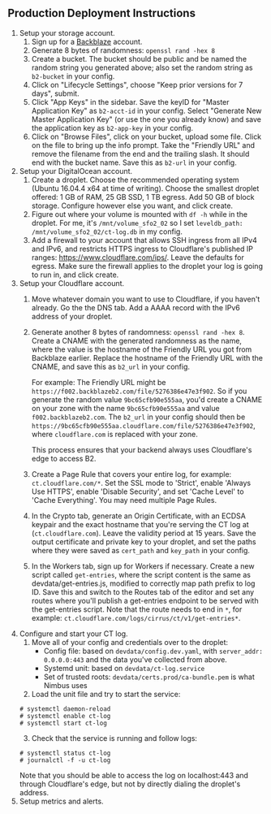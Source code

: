 Production Deployment Instructions
----------------------------------

1. Setup your storage account.
   1. Sign up for a [Backblaze](https://www.backblaze.com/) account.
   2. Generate 8 bytes of randomness: `openssl rand -hex 8`
   3. Create a bucket. The bucket should be public and be named the random
      string you generated above; also set the random string as `b2-bucket` in
      your config.
   4. Click on "Lifecycle Settings", choose "Keep prior versions for 7 days",
      submit.
   5. Click "App Keys" in the sidebar. Save the keyID for "Master Application Key"
      as `b2-acct-id` in your config. Select "Generate New Master Application Key"
      (or use the one you already know) and save the application key as
      `b2-app-key` in your config.
   6. Click on "Browse Files", click on your bucket, upload some file. Click on
      the file to bring up the info prompt. Take the "Friendly URL" and remove
      the filename from the end and the trailing slash. It should end with the
      bucket name. Save this as `b2-url` in your config.
2. Setup your DigitalOcean account.
   1. Create a droplet. Choose the recommended operating system (Ubuntu 16.04.4
       x64 at time of writing). Choose the smallest droplet offered: 1 GB of
       RAM, 25 GB SSD, 1 TB egress. Add 50 GB of block storage. Configure
       however else you want, and click create.
   2. Figure out where your volume is mounted with `df -h` while in the
      droplet. For me, it's `/mnt/volume_sfo2_02` so I set
      `leveldb_path: /mnt/volume_sfo2_02/ct-log.db` in my config.
   3. Add a firewall to your account that allows SSH ingress from all IPv4 and
      IPv6, and restricts HTTPS ingress to Cloudflare's published IP ranges:
      https://www.cloudflare.com/ips/. Leave the defaults for egress. Make sure
      the firewall applies to the droplet your log is going to run in, and click
      create.
3. Setup your Cloudflare account.
   1. Move whatever domain you want to use to Cloudflare, if you haven't
      already. Go the the DNS tab. Add a AAAA record with the IPv6 address of
      your droplet.
   2. Generate another 8 bytes of randomness: `openssl rand -hex 8`. Create a
      CNAME with the generated randomness as the name, where the value is the
      hostname of the Friendly URL you got from Backblaze earlier. Replace the
      hostname of the Friendly URL with the CNAME, and save this as `b2_url` in
      your config.

      For example: The Friendly URL might be
      `https://f002.backblazeb2.com/file/5276386e47e3f902`. So if you generate
      the random value `9bc65cfb90e555aa`, you'd create a CNAME on your zone
      with the name `9bc65cfb90e555aa` and value `f002.backblazeb2.com`. The
      `b2_url` in your config should then be
      `https://9bc65cfb90e555aa.cloudflare.com/file/5276386e47e3f902`, where
      `cloudflare.com` is replaced with your zone.

       This process ensures that your backend always uses Cloudflare's edge to
       access B2.
   3. Create a Page Rule that covers your entire log, for example:
      `ct.cloudflare.com/*`. Set the SSL mode to 'Strict', enable 'Always Use
      HTTPS', enable 'Disable Security', and set 'Cache Level' to 'Cache
      Everything'. You may need multiple Page Rules.
   4. In the Crypto tab, generate an Origin Certificate, with an ECDSA keypair
      and the exact hostname that you're serving the CT log at
      (`ct.cloudflare.com`). Leave the validity period at 15 years. Save the
      output certificate and private key to your droplet, and set the paths
      where they were saved as `cert_path` and `key_path` in your config.
   5. In the Workers tab, sign up for Workers if necessary. Create a new script
      called `get-entries`, where the script content is the same as
      devdata/get-entries.js, modified to correctly map path prefix to log ID.
      Save this and switch to the Routes tab of the editor and set any routes
      where you'll publish a get-entries endpoint to be served with the
      get-entries script. Note that the route needs to end in `*`, for example:
      `ct.cloudflare.com/logs/cirrus/ct/v1/get-entries*`.
4. Configure and start your CT log.
   1. Move all of your config and credentials over to the droplet:
      - Config file: based on `devdata/config.dev.yaml`, with
        `server_addr: 0.0.0.0:443` and the data you've collected from above.
      - Systemd unit: based on `devdata/ct-log.service`
      - Set of trusted roots: `devdata/certs.prod/ca-bundle.pem` is what Nimbus
        uses
   2. Load the unit file and try to start the service:
    ```
    # systemctl daemon-reload
    # systemctl enable ct-log
    # systemctl start ct-log
    ```
   3. Check that the service is running and follow logs:
    ```
    # systemctl status ct-log
    # journalctl -f -u ct-log
    ```
    Note that you should be able to access the log on localhost:443 and through
    Cloudflare's edge, but not by directly dialing the droplet's address.
5. Setup metrics and alerts.
